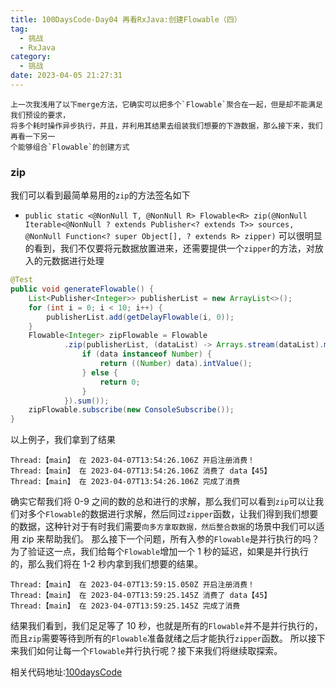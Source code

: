 ```yaml
---
title: 100DaysCode-Day04 再看RxJava:创建Flowable（四）
tag:
  - 挑战
  - RxJava
category:
  - 挑战
date: 2023-04-05 21:27:31
---
```


    上一次我浅用了以下merge方法，它确实可以把多个`Flowable`聚合在一起，但是却不能满足我们预设的要求，
    将多个耗时操作异步执行，并且，并利用其结果去组装我们想要的下游数据，那么接下来，我们再看一下另一
    个能够组合`Flowable`的创建方式

### zip

我们可以看到最简单易用的`zip`的方法签名如下

- `public static <@NonNull T, @NonNull R> Flowable<R> zip(@NonNull Iterable<@NonNull ? extends Publisher<? extends T>> sources, @NonNull Function<? super Object[], ? extends R> zipper)`
  可以很明显的看到，我们不仅要将元数据放置进来，还需要提供一个`zipper`的方法，对放入的元数据进行处理

```java
@Test
public void generateFlowable() {
    List<Publisher<Integer>> publisherList = new ArrayList<>();
    for (int i = 0; i < 10; i++) {
        publisherList.add(getDelayFlowable(i, 0));
    }
    Flowable<Integer> zipFlowable = Flowable
            .zip(publisherList, (dataList) -> Arrays.stream(dataList).mapToInt(data -> {
                if (data instanceof Number) {
                    return ((Number) data).intValue();
                } else {
                    return 0;
                }
            }).sum());
    zipFlowable.subscribe(new ConsoleSubscribe());
}
```

以上例子，我们拿到了结果

```console
Thread:【main】 在 2023-04-07T13:54:26.106Z 开启注册消费！
Thread:【main】 在 2023-04-07T13:54:26.106Z 消费了 data【45】
Thread:【main】 在 2023-04-07T13:54:26.106Z 完成了消费
```

确实它帮我们将 0-9 之间的数的总和进行的求解，那么我们可以看到`zip`可以让我们对多个`Flowable`的数据进行求解，然后同过`zipper`函数，让我们得到我们想要的数据，这种针对于有时我们需要`向多方拿取数据，然后整合数据`的场景中我们可以适用 zip 来帮助我们。
那么接下一个问题，所有入参的`Flowable`是并行执行的吗？为了验证这一点，我们给每个`Flowable`增加一个 1 秒的延迟，如果是并行执行的，那么我们将在 1-2 秒内拿到我们想要的结果。

```console
Thread:【main】 在 2023-04-07T13:59:15.050Z 开启注册消费！
Thread:【main】 在 2023-04-07T13:59:25.145Z 消费了 data【45】
Thread:【main】 在 2023-04-07T13:59:25.145Z 完成了消费
```

结果我们看到，我们足足等了 10 秒，也就是所有的`Flowable`并不是并行执行的，而且`zip`需要等待到所有的`Flowable`准备就绪之后才能执行`zipper`函数。
所以接下来我们如何让每一个`Flowable`并行执行呢？接下来我们将继续取探索。

相关代码地址:[100daysCode](https://github.com/dgjungleP/100days-code-round1)
